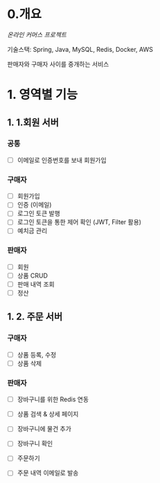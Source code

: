 # 0.개요
*온라인 커머스 프로젝트*

기술스택: Spring, Java, MySQL, Redis, Docker, AWS

판매자와 구매자 사이를 중개하는 서비스

# 1. 영역별 기능

## 1. 1.회원 서버

### 공통
- [ ] 이메일로 인증번호를 보내 회원가입

### 구매자
- [ ] 회원가입
- [ ] 인증 (이메일)
- [ ] 로그인 토큰 발행
- [ ] 로그인 토큰을 통한 제어 확인 (JWT, Filter 활용)
- [ ] 예치금 관리

### 판매자
- [ ] 회원
- [ ] 상품 CRUD
- [ ] 판매 내역 조회
- [ ] 정산

## 1. 2. 주문 서버

### 구매자
- [ ] 상품 등록, 수정
- [ ] 상품 삭제

### 판매자
- [ ] 장바구니를 위한 Redis 연동
- [ ] 상품 검색 & 상세 페이지
- [ ] 장바구니에 물건 추가
- [ ] 장바구니 확인
- [ ] 주문하기 
- [ ] 주문 내역 이메일로 발송


